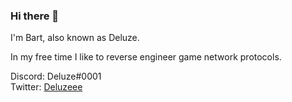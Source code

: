 ### Hi there 👋

I'm Bart, also known as Deluze.

In my free time I like to reverse engineer game network protocols.

Discord: Deluze#0001\
Twitter: [Deluzeee](https://twitter.com/Deluzeee)
